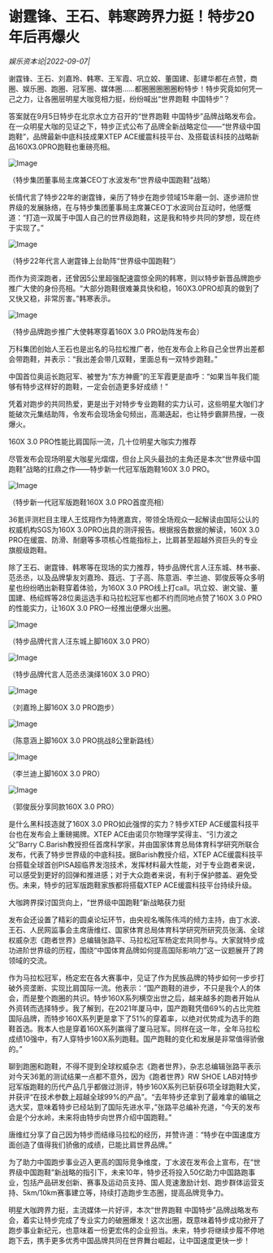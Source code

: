 # 谢霆锋、王石、韩寒跨界力挺！特步20年后再爆火

*娱乐资本论|2022-09-07|*

谢霆锋、王石、刘嘉玲、韩寒、王军霞、巩立姣、董国建、彭建华都在点赞，商圈、娱乐圈、跑圈、冠军圈、媒体圈……都圈圈圈圈圈粉特步！特步究竟如何凭一己之力，让各圈层明星大咖竞相力挺，纷纷喊出“世界跑鞋 中国特步”？

答案就在9月5日特步在北京水立方召开的“世界跑鞋 中国特步”品牌战略发布会。在一众明星大咖的见证之下，特步正式公布了品牌全新战略定位——“世界级中国跑鞋”，品牌最新中底科技成果XTEP ACE缓震科技平台、及搭载该科技的战略新品160X3.0PRO跑鞋也重磅亮相。

![Image](http://static.ylzbl.com/uploads/ueditor/php/upload/image/20220907/1662540532733960.png)

（特步集团董事局主席兼CEO丁水波发布“世界级中国跑鞋”战略）

长情代言了特步22年的谢霆锋，亲历了特步在跑步领域15年磨一剑、逐步进阶世界级的发展脉络，在与特步集团董事局主席兼CEO丁水波同台互动时，他感慨道：“打造一双属于中国人自己的世界级跑鞋，这是我和特步共同的梦想，现在终于实现了。”

![Image](http://static.ylzbl.com/uploads/ueditor/php/upload/image/20220907/1662540540767086.png)

（特步22年代言人谢霆锋上台助阵“世界级中国跑鞋”）

而作为资深跑者，还曾因5公里超强配速震惊全网的韩寒，则以特步新晋品牌跑步推广大使的身份亮相。“大部分跑鞋很难兼具快和稳，160X3.0PRO却真的做到了又快又稳，非常厉害。”韩寒表示。

![Image](http://static.ylzbl.com/uploads/ueditor/php/upload/image/20220907/1662540547717188.png)

（特步品牌跑步推广大使韩寒穿着160X 3.0 PRO助阵发布会）

万科集团创始人王石也是出名的马拉松推广者，他在发布会上称自己全世界出差都会带跑鞋，并表示：“我出差会带几双鞋，里面总有一双特步跑鞋。”

中国首位奥运长跑冠军、被誉为“东方神鹿”的王军霞更是直呼：“如果当年我们能够有特步这样好的跑鞋，一定会创造更多好成绩！”

凭着对跑步的共同热爱，更是出于对特步专业跑鞋的实力认可，这些明星大咖们才能破次元集结助阵，令发布会现场金句频出，高潮迭起，也让特步霸屏热搜，一夜爆火。

160X 3.0 PRO性能比肩国际一流，几十位明星大咖实力推荐

尽管发布会现场明星大咖星光熠熠，但台上风头最劲的主角还是本次“世界级中国跑鞋”战略的扛鼎之作——特步新一代冠军版跑鞋160X 3.0 PRO。

![Image](http://static.ylzbl.com/uploads/ueditor/php/upload/image/20220907/1662540561850593.png)

（特步新一代冠军版跑鞋160X 3.0 PRO首度亮相）

36氪评测栏目主理人王炫翔作为特邀嘉宾，带领全场观众一起解读由国际公认的权威机构SGS为160X 3.0PRO出具的测评报告。根据报告数据的解读，160X 3.0 PRO在缓震、防滑、耐磨等多项核心性能指标上，比肩甚至超越外资巨头的专业旗舰级跑鞋。

除了王石、谢霆锋、韩寒等在现场的实力推荐，特步品牌代言人汪东城、林书豪、范丞丞，以及品牌挚友刘嘉玲、聂远、丁子高、陈意涵、李兰迪、郭俊辰等众多明星也纷纷晒出新鞋穿着体验，为160X 3.0 PRO线上打call。巩立姣、谢文骏、董国建、杨绍辉等28位奥运选手和马拉松冠军也都不约而同地点赞了160X 3.0 PRO的性能实力，让160X 3.0 PRO一经推出便爆火出圈。

![Image](http://static.ylzbl.com/uploads/ueditor/php/upload/image/20220907/1662540570618288.png)

（特步品牌代言人汪东城上脚160X 3.0 PRO）

![Image](http://static.ylzbl.com/uploads/ueditor/php/upload/image/20220907/1662540582695292.png)

（特步品牌代言人范丞丞演绎160X 3.0 PRO）

![Image](http://static.ylzbl.com/uploads/ueditor/php/upload/image/20220907/1662540618854929.png)

（刘嘉玲上脚160X 3.0 PRO跑步）

![Image](http://static.ylzbl.com/uploads/ueditor/php/upload/image/20220907/1662540663527418.png)

（陈意涵上脚160X 3.0 PRO挑战8公里新路线）

![Image](http://static.ylzbl.com/uploads/ueditor/php/upload/image/20220907/1662540678795656.png)

（李兰迪上脚160X 3.0 PRO）

![Image](http://static.ylzbl.com/uploads/ueditor/php/upload/image/20220907/1662540687377444.png)

（郭俊辰分享同款160X 3.0 PRO）

是什么黑科技造就了160X 3.0 PRO如此强悍的实力？特步XTEP ACE缓震科技平台也在发布会上重磅揭牌。XTEP ACE由诺贝尔物理学奖得主、“引力波之父”Barry C.Barish教授担任首席科学家，并由国家体育总局体育科学研究所联合发布，代表了特步世界级的中底科技。据Barish教授介绍，XTEP ACE缓震科技平台搭载全球首创PISA超临界发泡技术，发挥材料最大性能，对于专业跑者来说，可以感受到更好的回弹和推进感；对于大众跑者来说，有利于保护膝盖、避免受伤。未来，特步的冠军版跑鞋家族都将搭载XTEP ACE缓震科技平台持续升级。

大咖跨界探讨国货向上，“世界级中国跑鞋”新战略获力挺

发布会还设置了精彩的圆桌论坛环节，由央视名嘴陈伟鸿的倾力主持，由丁水波、王石、人民网监事会主席唐维红、国家体育总局体育科学研究所研究员张漓、全球权威杂志《跑者世界》总编辑张路平、马拉松冠军杨定宏共同参与。大家就特步成功进阶世界级的历程，围绕“中国体育品牌如何提高国际影响力”这一议题展开了跨领域的交流。

作为马拉松冠军，杨定宏在各大赛事中，见证了作为民族品牌的特步如何一步步打破外资垄断、实现比肩国际一流。他表示：“国产跑鞋的进步，不只是我个人的体会，而是整个跑圈的共识。特步160X系列横空出世之后，越来越多的跑者开始从外资转而选择特步。我了解到，在2021年厦马中，国产跑鞋凭借69%的占比完胜国际品牌，而特步160X系列更是拿下了51%的穿着率，以绝对优势成为选手的跑鞋首选。我本人也是穿着160X系列赢得了厦马冠军。同样在这一年，全年马拉松成绩10强中，有7人穿特步160X系列跑鞋。国产跑鞋的变化和发展是非常值得骄傲的。”

聊到跑圈和跑鞋，不得不提到全球权威杂志《跑者世界》，杂志总编辑张路平表示对今天36氪的测试结果一点都不意外，因为《跑者世界》RW SHOE LAB对特步冠军版跑鞋的历代产品几乎都做过测评，特步160X系列已斩获6项全球跑鞋大奖，并获评“在技术参数上超越全球99%的产品”。“去年特步还拿到了最难拿的编辑之选大奖，意味着特步已经站到了国际先进水平，”张路平总编补充道，“今天的发布会是个分水岭，未来将由特步向世界介绍中国跑鞋。”

唐维红分享了自己因为特步而结缘马拉松的经历，并赞许道：“特步在中国速度方面创造了值得我们骄傲的成绩，已能比肩世界品牌。”

为了助力中国跑步事业迈入更高的国际竞争维度，丁水波在发布会上宣布，在“世界级中国跑鞋”新战略的指引下，未来10年，特步还将投入50亿助力中国路跑事业，包括产品研发创新、赛事及运动员支持、国人竞速激励计划、跑步群体运营支持、5km/10km赛事建立等，持续打造跑步生态圈，提高品牌竞争力。

明星大咖跨界力挺，主流媒体一片好评，本次“世界跑鞋 中国特步”品牌战略发布会，着实让特步完成了专业实力的破圈爆发！这次出圈，既意味着特步成功掀开了跑步事业新纪元，也意味着一份更宏伟的企业担当。未来，特步将继续步履不停地跑下去，携手更多优秀中国品牌共同在世界舞台崛起，让中国速度更快一步！

